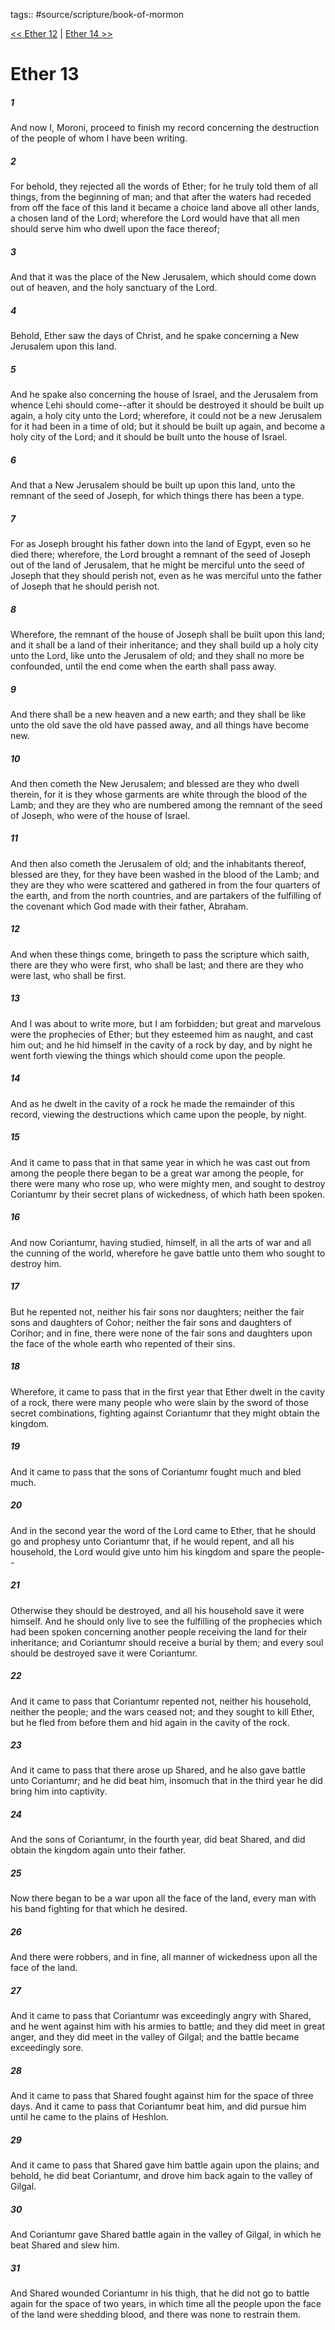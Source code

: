 tags:: #source/scripture/book-of-mormon

[<< Ether 12](/book-of-mormon/14_Ether/Ether_12.md) | [Ether 14 >>](/book-of-mormon/14_Ether/Ether_14.md)

# Ether 13

##### 1

And now I, Moroni, proceed to finish my record concerning the destruction of the people of whom I have been writing.

##### 2

For behold, they rejected all the words of Ether; for he truly told them of all things, from the beginning of man; and that after the waters had receded from off the face of this land it became a choice land above all other lands, a chosen land of the Lord; wherefore the Lord would have that all men should serve him who dwell upon the face thereof;

##### 3

And that it was the place of the New Jerusalem, which should come down out of heaven, and the holy sanctuary of the Lord.

##### 4

Behold, Ether saw the days of Christ, and he spake concerning a New Jerusalem upon this land.

##### 5

And he spake also concerning the house of Israel, and the Jerusalem from whence Lehi should come--after it should be destroyed it should be built up again, a holy city unto the Lord; wherefore, it could not be a new Jerusalem for it had been in a time of old; but it should be built up again, and become a holy city of the Lord; and it should be built unto the house of Israel.

##### 6

And that a New Jerusalem should be built up upon this land, unto the remnant of the seed of Joseph, for which things there has been a type.

##### 7

For as Joseph brought his father down into the land of Egypt, even so he died there; wherefore, the Lord brought a remnant of the seed of Joseph out of the land of Jerusalem, that he might be merciful unto the seed of Joseph that they should perish not, even as he was merciful unto the father of Joseph that he should perish not.

##### 8

Wherefore, the remnant of the house of Joseph shall be built upon this land; and it shall be a land of their inheritance; and they shall build up a holy city unto the Lord, like unto the Jerusalem of old; and they shall no more be confounded, until the end come when the earth shall pass away.

##### 9

And there shall be a new heaven and a new earth; and they shall be like unto the old save the old have passed away, and all things have become new.

##### 10

And then cometh the New Jerusalem; and blessed are they who dwell therein, for it is they whose garments are white through the blood of the Lamb; and they are they who are numbered among the remnant of the seed of Joseph, who were of the house of Israel.

##### 11

And then also cometh the Jerusalem of old; and the inhabitants thereof, blessed are they, for they have been washed in the blood of the Lamb; and they are they who were scattered and gathered in from the four quarters of the earth, and from the north countries, and are partakers of the fulfilling of the covenant which God made with their father, Abraham.

##### 12

And when these things come, bringeth to pass the scripture which saith, there are they who were first, who shall be last; and there are they who were last, who shall be first.

##### 13

And I was about to write more, but I am forbidden; but great and marvelous were the prophecies of Ether; but they esteemed him as naught, and cast him out; and he hid himself in the cavity of a rock by day, and by night he went forth viewing the things which should come upon the people.

##### 14

And as he dwelt in the cavity of a rock he made the remainder of this record, viewing the destructions which came upon the people, by night.

##### 15

And it came to pass that in that same year in which he was cast out from among the people there began to be a great war among the people, for there were many who rose up, who were mighty men, and sought to destroy Coriantumr by their secret plans of wickedness, of which hath been spoken.

##### 16

And now Coriantumr, having studied, himself, in all the arts of war and all the cunning of the world, wherefore he gave battle unto them who sought to destroy him.

##### 17

But he repented not, neither his fair sons nor daughters; neither the fair sons and daughters of Cohor; neither the fair sons and daughters of Corihor; and in fine, there were none of the fair sons and daughters upon the face of the whole earth who repented of their sins.

##### 18

Wherefore, it came to pass that in the first year that Ether dwelt in the cavity of a rock, there were many people who were slain by the sword of those secret combinations, fighting against Coriantumr that they might obtain the kingdom.

##### 19

And it came to pass that the sons of Coriantumr fought much and bled much.

##### 20

And in the second year the word of the Lord came to Ether, that he should go and prophesy unto Coriantumr that, if he would repent, and all his household, the Lord would give unto him his kingdom and spare the people--

##### 21

Otherwise they should be destroyed, and all his household save it were himself. And he should only live to see the fulfilling of the prophecies which had been spoken concerning another people receiving the land for their inheritance; and Coriantumr should receive a burial by them; and every soul should be destroyed save it were Coriantumr.

##### 22

And it came to pass that Coriantumr repented not, neither his household, neither the people; and the wars ceased not; and they sought to kill Ether, but he fled from before them and hid again in the cavity of the rock.

##### 23

And it came to pass that there arose up Shared, and he also gave battle unto Coriantumr; and he did beat him, insomuch that in the third year he did bring him into captivity.

##### 24

And the sons of Coriantumr, in the fourth year, did beat Shared, and did obtain the kingdom again unto their father.

##### 25

Now there began to be a war upon all the face of the land, every man with his band fighting for that which he desired.

##### 26

And there were robbers, and in fine, all manner of wickedness upon all the face of the land.

##### 27

And it came to pass that Coriantumr was exceedingly angry with Shared, and he went against him with his armies to battle; and they did meet in great anger, and they did meet in the valley of Gilgal; and the battle became exceedingly sore.

##### 28

And it came to pass that Shared fought against him for the space of three days. And it came to pass that Coriantumr beat him, and did pursue him until he came to the plains of Heshlon.

##### 29

And it came to pass that Shared gave him battle again upon the plains; and behold, he did beat Coriantumr, and drove him back again to the valley of Gilgal.

##### 30

And Coriantumr gave Shared battle again in the valley of Gilgal, in which he beat Shared and slew him.

##### 31

And Shared wounded Coriantumr in his thigh, that he did not go to battle again for the space of two years, in which time all the people upon the face of the land were shedding blood, and there was none to restrain them.
